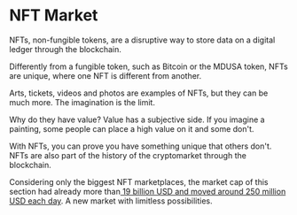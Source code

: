 # NFT Market

NFTs, non-fungible tokens, are a disruptive way to store data on a digital ledger through the blockchain.

Differently from a fungible token, such as Bitcoin or the MDUSA token, NFTs are unique, where one NFT is different from another.&#x20;

Arts, tickets, videos and photos are examples of NFTs, but they can be much more. The imagination is the limit.

Why do they have value? Value has a subjective side. If you imagine a painting, some people can place a high value on it  and some don't.

With NFTs, you can prove you have something unique that others don't. NFTs are also part of the history of the cryptomarket through the blockchain.

Considering only the biggest NFT marketplaces, the market cap of this section had already more than[ 19 billion USD and moved around 250 million USD each day](https://coinmarketcap.com/nft/). A new market with limitless possibilities.
